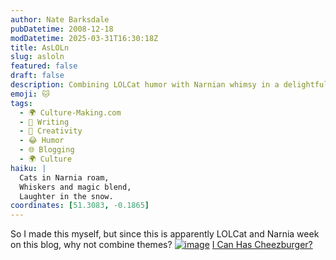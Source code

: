 ```yaml
---
author: Nate Barksdale
pubDatetime: 2008-12-18
modDatetime: 2025-03-31T16:30:18Z
title: AsLOLn
slug: asloln
featured: false
draft: false
description: Combining LOLCat humor with Narnian whimsy in a delightful mashup.
emoji: 🐱
tags:
  - 🌍 Culture-Making.com
  - 📝 Writing
  - 🎨 Creativity
  - 😂 Humor
  - 🌐 Blogging
  - 🌍 Culture
haiku: |
  Cats in Narnia roam,  
  Whiskers and magic blend,  
  Laughter in the snow.
coordinates: [51.3083, -0.1865]
---
```


So I made this myself, but since this is apparently LOLCat and Narnia week on this blog, why not combine themes?
[![image](http://culture-making.com/media/128741041406899293.jpg)](http://mine.icanhascheezburger.com/view.aspx?ciid=2912223)
[I Can Has Cheezburger?](https://www.google.com/search?q=%22I%20Can%20Has%20Cheezburger%3F%22%20mine.icanhascheezburger.com)
